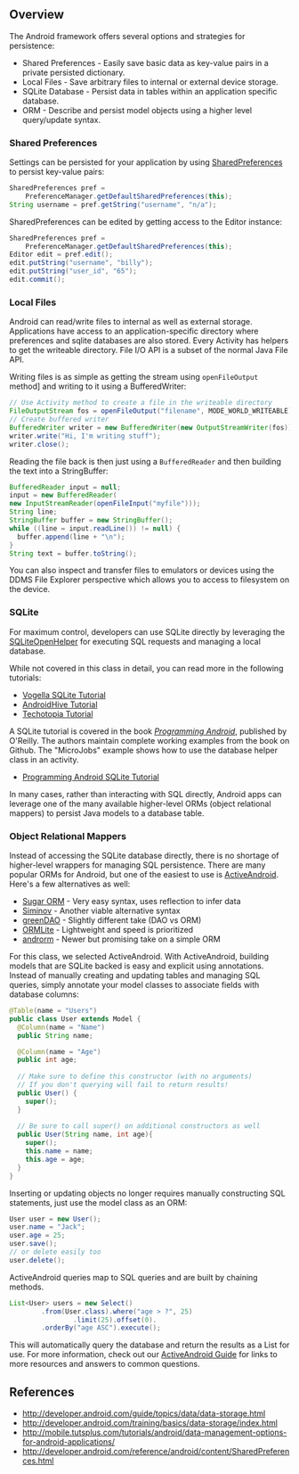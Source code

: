 ## Overview

The Android framework offers several options and strategies for persistence:

 * Shared Preferences - Easily save basic data as key-value pairs in a private persisted dictionary.
 * Local Files - Save arbitrary files to internal or external device storage.
 * SQLite Database - Persist data in tables within an application specific database.
 * ORM - Describe and persist model objects using a higher level query/update syntax.

### Shared Preferences

Settings can be persisted for your application by using [SharedPreferences](http://developer.android.com/reference/android/content/SharedPreferences.html) to persist key-value pairs:

```java
SharedPreferences pref =   
    PreferenceManager.getDefaultSharedPreferences(this);
String username = pref.getString("username", "n/a"); 
```

SharedPreferences can be edited by getting access to the Editor instance:

```java
SharedPreferences pref =   
    PreferenceManager.getDefaultSharedPreferences(this);
Editor edit = pref.edit();
edit.putString("username", "billy");
edit.putString("user_id", "65");
edit.commit(); 
```

### Local Files

Android can read/write files to internal as well as external storage. Applications have access to an application-specific directory where preferences and sqlite databases are also stored. Every Activity has helpers to get the writeable directory. File I/O API is a subset of the normal Java File API.

Writing files is as simple as getting the stream using `openFileOutput` method] and writing to it using a BufferedWriter:

```java
// Use Activity method to create a file in the writeable directory
FileOutputStream fos = openFileOutput("filename", MODE_WORLD_WRITEABLE);
// Create buffered writer
BufferedWriter writer = new BufferedWriter(new OutputStreamWriter(fos));
writer.write("Hi, I'm writing stuff");
writer.close();
```

Reading the file back is then just using a `BufferedReader` and then building the text into a StringBuffer:

```java
BufferedReader input = null;
input = new BufferedReader(
new InputStreamReader(openFileInput("myfile")));
String line;
StringBuffer buffer = new StringBuffer();
while ((line = input.readLine()) != null) {
  buffer.append(line + "\n");
}
String text = buffer.toString();
```

You can also inspect and transfer files to emulators or devices using the DDMS File Explorer perspective which allows you to access to filesystem on the device.

### SQLite

For maximum control, developers can use SQLite directly by leveraging the [SQLiteOpenHelper](http://developer.android.com/reference/android/database/sqlite/SQLiteOpenHelper.html) for executing SQL requests and managing a local database.

While not covered in this class in detail, you can read more in the following tutorials:

 * [Vogella SQLite Tutorial](http://www.vogella.com/articles/AndroidSQLite/article.html)
 * [AndroidHive Tutorial](http://www.androidhive.info/2011/11/android-sqlite-database-tutorial/)
 * [Techotopia Tutorial](http://www.techotopia.com/index.php/An_Android_SQLite_Database_Tutorial)

A SQLite tutorial is covered in the book [_Programming Android_](http://shop.oreilly.com/product/0636920010364.do), published by O'Reilly. The authors maintain complete working examples from the book on Github. The "MicroJobs" example shows how to use the database helper class in an activity. 

 * [Programming Android SQLite Tutorial](https://github.com/bmeike/ProgrammingAndroidExamples/tree/master/MicroJobs/src/com/oreilly/demo/android/pa/microjobs)

In many cases, rather than interacting with SQL directly, Android apps can leverage one of the many available higher-level ORMs (object relational mappers) to persist Java models to a database table.

### Object Relational Mappers

Instead of accessing the SQLite database directly, there is no shortage of higher-level wrappers for managing SQL persistence. There are many popular ORMs for Android, but one of the easiest to use is [ActiveAndroid](https://github.com/pardom/ActiveAndroid/wiki/Getting-started). Here's a few alternatives as well:

 * [Sugar ORM](http://satyan.github.io/sugar/index.html) - Very easy syntax, uses reflection to infer data
 * [Siminov](http://siminov.github.io/android-orm/) - Another viable alternative syntax
 * [greenDAO](http://greendao-orm.com/) - Slightly different take (DAO vs ORM)
 * [ORMLite](http://ormlite.com/sqlite_java_android_orm.shtml) - Lightweight and speed is prioritized
 * [androrm](http://www.androrm.net/) - Newer but promising take on a simple ORM

For this class, we selected ActiveAndroid. With ActiveAndroid, building models that are SQLite backed is easy and explicit using annotations. Instead of manually creating and updating tables and managing SQL queries, simply annotate your model classes to associate fields with database columns:

```java
@Table(name = "Users")
public class User extends Model {
  @Column(name = "Name")
  public String name;

  @Column(name = "Age")
  public int age;
  
  // Make sure to define this constructor (with no arguments)
  // If you don't querying will fail to return results!
  public User() {
    super();
  }
  
  // Be sure to call super() on additional constructors as well
  public User(String name, int age){
    super();
    this.name = name;
    this.age = age;
  }
}
```

Inserting or updating objects no longer requires manually constructing SQL statements, just use the model class as an ORM:

```java
User user = new User();
user.name = "Jack";
user.age = 25;
user.save();
// or delete easily too
user.delete();
```

ActiveAndroid queries map to SQL queries and are built by chaining methods.

```java
List<User> users = new Select()
		.from(User.class).where("age > ?", 25)
                .limit(25).offset(0).
		.orderBy("age ASC").execute();
```

This will automatically query the database and return the results as a List for use. For more information, check out our [ActiveAndroid Guide](https://github.com/thecodepath/android_guides/wiki/ActiveAndroid-Guide) for links to more resources and answers to common questions.

## References

 * <http://developer.android.com/guide/topics/data/data-storage.html>
 * <http://developer.android.com/training/basics/data-storage/index.html>
 * <http://mobile.tutsplus.com/tutorials/android/data-management-options-for-android-applications/>
 * <http://developer.android.com/reference/android/content/SharedPreferences.html>